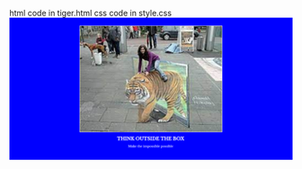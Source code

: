 html code in tiger.html
css code in style.css
<a herf="html/tiger.html">
<img src="./assets/images/tigertrick.png"></a>
